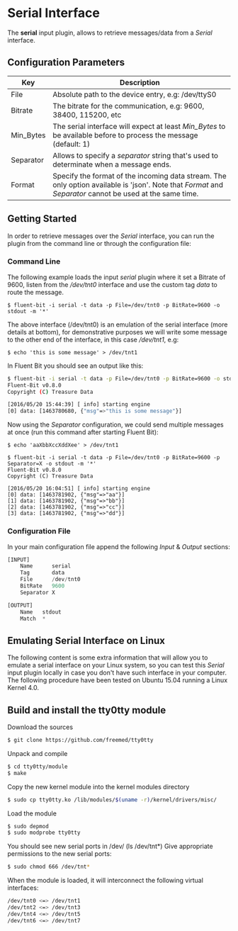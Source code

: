 # Serial Interface

The __serial__ input plugin, allows to retrieve messages/data from a _Serial_ interface.

## Configuration Parameters

| Key             | Description       |
| ----------------|-------------------|
| File            | Absolute path to the device entry, e.g: /dev/ttyS0 |
| Bitrate         | The bitrate for the communication, e.g: 9600, 38400, 115200, etc |
| Min_Bytes       | The serial interface will expect at least _Min\_Bytes_ to be available before to process the message (default: 1)
| Separator       | Allows to specify a _separator_ string that's used to determinate when a message ends. |
| Format          | Specify the format of the incoming data stream. The only option available is 'json'. Note that _Format_ and _Separator_ cannot be used at the same time.|

## Getting Started

In order to retrieve messages over the _Serial_ interface, you can run the plugin from the command line or through the configuration file:

### Command Line

The following example loads the input _serial_ plugin where it set a Bitrate of 9600, listen from the _/dev/tnt0_ interface and use the custom tag _data_ to route the
message.

```
$ fluent-bit -i serial -t data -p File=/dev/tnt0 -p BitRate=9600 -o stdout -m '*'
```

The above interface (/dev/tnt0) is an emulation of the serial interface (more details at bottom), for demonstrative purposes we will write some message to the other end of the interface, in this case _/dev/tnt1_, e.g:

```
$ echo 'this is some message' > /dev/tnt1

```

In Fluent Bit you should see an output like this:

```bash
$ fluent-bit -i serial -t data -p File=/dev/tnt0 -p BitRate=9600 -o stdout -m '*'
Fluent-Bit v0.8.0
Copyright (C) Treasure Data

[2016/05/20 15:44:39] [ info] starting engine
[0] data: [1463780680, {"msg"=>"this is some message"}]

```

Now using the _Separator_ configuration, we could send multiple messages at once (run this command after starting Fluent Bit):


```
$ echo 'aaXbbXccXddXee' > /dev/tnt1
```

```
$ fluent-bit -i serial -t data -p File=/dev/tnt0 -p BitRate=9600 -p Separator=X -o stdout -m '*'
Fluent-Bit v0.8.0
Copyright (C) Treasure Data

[2016/05/20 16:04:51] [ info] starting engine
[0] data: [1463781902, {"msg"=>"aa"}]
[1] data: [1463781902, {"msg"=>"bb"}]
[2] data: [1463781902, {"msg"=>"cc"}]
[3] data: [1463781902, {"msg"=>"dd"}]
```

### Configuration File

In your main configuration file append the following _Input_ & _Output_ sections:

```python
[INPUT]
    Name      serial
    Tag       data
    File      /dev/tnt0
    BitRate   9600
    Separator X

[OUTPUT]
    Name   stdout
    Match  *
```

## Emulating Serial Interface on Linux

The following content is some extra information that will allow you to emulate a serial interface on your Linux system, so you can test this _Serial_ input plugin locally in case you don't have such interface in your computer. The following procedure have been tested on Ubuntu 15.04 running a Linux Kernel 4.0.

## Build and install the tty0tty module

Download the sources

```bash
$ git clone https://github.com/freemed/tty0tty
```

Unpack and compile

```bash
$ cd tty0tty/module
$ make
```

Copy the new kernel module into the kernel modules directory

```bash
$ sudo cp tty0tty.ko /lib/modules/$(uname -r)/kernel/drivers/misc/
```

Load the module

```bash
$ sudo depmod
$ sudo modprobe tty0tty
```

You should see new serial ports in /dev/ (ls /dev/tnt*) Give appropriate permissions to the new serial ports:

```bash
$ sudo chmod 666 /dev/tnt*
```

When the module is loaded, it will interconnect the following virtual interfaces:

```bash
/dev/tnt0 <=> /dev/tnt1
/dev/tnt2 <=> /dev/tnt3
/dev/tnt4 <=> /dev/tnt5
/dev/tnt6 <=> /dev/tnt7
```
